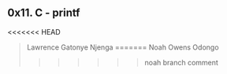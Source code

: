 ## 0x11. C - printf
<<<<<<< HEAD
> Lawrence Gatonye Njenga
=======
Noah Owens Odongo
>>>>>>> noah branch comment
